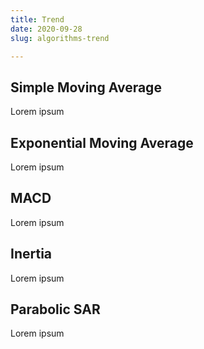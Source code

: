 ```yaml
---
title: Trend
date: 2020-09-28
slug: algorithms-trend

---
```

## Simple Moving Average

Lorem ipsum

## Exponential Moving Average

Lorem ipsum

## MACD

Lorem ipsum

## Inertia

Lorem ipsum

## Parabolic SAR

Lorem ipsum